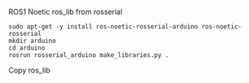 ROS1 Noetic ros_lib from rosserial

```
sudo apt-get -y install ros-noetic-rosserial-arduino ros-noetic-rosserial
mkdir arduino
cd arduino
rosrun rosserial_arduino make_libraries.py .
```

Copy ros_lib